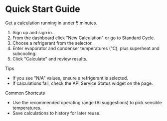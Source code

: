 # Quick Start Guide

Get a calculation running in under 5 minutes.

1. Sign up and sign in.
2. From the dashboard click "New Calculation" or go to Standard Cycle.
3. Choose a refrigerant from the selector.
4. Enter evaporator and condenser temperatures (°C), plus superheat and subcooling.
5. Click "Calculate" and review results.

Tips
- If you see "N/A" values, ensure a refrigerant is selected.
- If calculations fail, check the API Service Status widget on the page.

Common Shortcuts
- Use the recommended operating range (AI suggestions) to pick sensible temperatures.
- Save calculations to history for later reuse.
